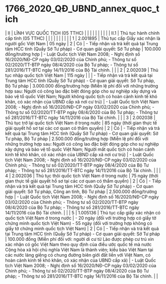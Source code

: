 # 1766_2020_QĐ_UBND_annex_quoc_tich
| II | LĨNH VỰC QUỐC TỊCH (05 TTHC) |  |  |  |  |  |  |  |  |
| II.1 | Thủ tục hành chính cấp tỉnh (05 TTHC) |  |  |  |  |  |  |  |  |
| 1 | 2.001895 | Thủ tục cấp Giấy xác nhận là người gốc Việt Nam | 05 ngày | 2 | Có | - Tiếp nhận và trả kết quả tại Trung tâm HCC tỉnh (Quầy Sở Tư pháp) - Cơ quan giải quyết: Sở Tư pháp | 100.000 đồng/trường hợp | - Luật Quốc tịch Việt Nam 2008; - Nghị định số 16/2020/NĐ-CP ngày 03/02/2020 của Chính phủ; - Thông tư số 02/2020/TT-BTP ngày 08/4/2020 của Bộ Tư pháp; - Thông tư số 281/2016/TT-BTC ngày 14/11/2016 của Bộ Tài chính. |  |
| 2 | 2.002039 | Thủ tục nhập quốc tịch Việt Nam | 115 ngày |  |  | - Tiếp nhận và trả kết quả tại Trung tâm HCC tỉnh (Quầy Sở Tư pháp) - Cơ quan giải quyết: Sở Tư pháp, Bộ Tư pháp | 3.000.000 đồng/trường hợp (Miễn lệ phí đối với những trường hợp sau: Người có công lao đặc biệt đóng góp cho sự nghiệp xây dựng và bảo vệ tổ quốc Việt Nam; Người không quốc tịch có hoàn cảnh kinh tế khó khăn, có xác nhận của UBND cấp xã nơi cư trú) | - Luật Quốc tịch Việt Nam 2008; - Nghị định số 16/2020/NĐ-CP ngày 03/02/2020 của Chính phủ; - Thông tư số 02/2020/TT-BTP ngày 08/4/2020 của Bộ Tư pháp; - Thông tư số 281/2016/TT-BTC ngày 14/11/2016 của Bộ Tài chính. |  |
| 3 | 2.002038 | Thủ tục trở lại quốc tịch Việt Nam ở trong nước | 85 ngày (thời gian thực tế giải quyết hồ sơ tại các cơ quan có thẩm quyền) | 2 | Có | - Tiếp nhận và trả kết quả tại Trung tâm HCC tỉnh (Quầy Sở Tư pháp) - Cơ quan giải quyết: Sở Tư pháp, Bộ Tư pháp | 2.500.000 đồng/trường hợp (Miễn lệ phí đối với những trường hợp sau: Người có công lao đặc biệt đóng góp cho sự nghiệp xây dựng và bảo vệ tổ quốc Việt Nam; Người mất quốc tịch có hoàn cảnh kinh tế khó khăn, có xác nhận của UBND cấp xã nơi cư trú) | - Luật Quốc tịch Việt Nam 2008; - Nghị định số 16/2020/NĐ-CP ngày 03/02/2020 của Chính phủ; - Thông tư số 02/2020/TT-BTP ngày 08/4/2020 của Bộ Tư pháp; - Thông tư số 281/2016/TT-BTC ngày 14/11/2016 của Bộ Tài chính. |  |
| 4 | 2.002036 | Thủ tục thôi quốc tịch Việt Nam ở trong nước | 75 ngày (thời gian thực tế giải quyết hồ sơ tại các cơ quan có thẩm quyền) | 2 | Có | - Tiếp nhận và trả kết quả tại Trung tâm HCC tỉnh (Quầy Sở Tư pháp) - Cơ quan giải quyết: Sở Tư pháp, Công an tỉnh, Bộ Tư pháp | 2.500.000 đồng/trường hợp | - Luật Quốc tịch Việt Nam 2008; - Nghị định số 16/2020/NĐ-CP ngày 03/02/2020 của Chính phủ; - Thông tư số 02/2020/TT-BTP ngày 08/4/2020 của Bộ Tư pháp; - Thông tư số 281/2016/TT-BTC ngày 14/11/2016 của Bộ Tài chính. |  |
| 5 | 1.005136 | Thủ tục cấp giấy xác nhận có quốc tịch Việt Nam ở trong nước | - 20 ngày (đối với trường hợp có giấy tờ chứng minh quốc tịch Việt Nam) - 55 ngày (đối với trường hợp không có giấy tờ chứng minh quốc tịch Việt Nam) | 2 | Có | - Tiếp nhận và trả kết quả tại Trung tâm HCC tỉnh (Quầy Sở Tư pháp) - Cơ quan giải quyết: Sở Tư pháp | 100.000 đồng (Miễn phí đối với: người di cư từ Lào được phép cư trú xin xác nhận có gốc Việt Nam theo quy định của điều ước quốc tế mà nước Cộng hòa xã hội chủ nghĩa Việt Nam là thành viên; kiều bào Việt Nam tại các nước láng giềng có chung đường biên giới đất liền với Việt Nam, có hoàn cảnh kinh tế khó khăn, có xác nhận của UBND cấp xã) | - Luật Quốc tịch Việt Nam 2008; - Nghị định số 16/2020/NĐ-CP ngày 03/02/2020 của Chính phủ; - Thông tư số 02/2020/TT-BTP ngày 08/4/2020 của Bộ Tư pháp; - Thông tư số 281/2016/TT-BTC ngày 14/11/2016 của Bộ Tài chính. |  |